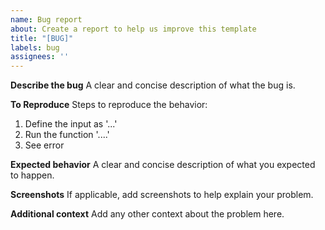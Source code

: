 ```yaml
---
name: Bug report
about: Create a report to help us improve this template
title: "[BUG]"
labels: bug
assignees: ''
---
```


**Describe the bug**
A clear and concise description of what the bug is.

**To Reproduce**
Steps to reproduce the behavior:
1. Define the input as '...'
2. Run the function '....'
3. See error

**Expected behavior**
A clear and concise description of what you expected to happen.

**Screenshots**
If applicable, add screenshots to help explain your problem.

**Additional context**
Add any other context about the problem here.
